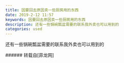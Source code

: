 ```yaml
---
title: 因要回去原因卖一些厨房用的东西
date: 2019-2-12 11:57
keywords: 因要回去原因卖一些厨房用的东西
description: 还有一些锅碗瓢盆需要的联系我外卖也可以用到的
categories: used
---
```

<td class="t_f" id="postmessage_2974347">

<img alt="" border="0" class="zoom" data-cf-modified-e3654d2bd1434e9d7dc027ee-="" file="http://www.flw.ph/data/appbyme/upload/image/201902/12/er2XJQbC51C1.jpg" id="aimg_VFJPo" lazyloadthumb="1" onclick="" onmouseover="" src="http://www.flw.ph/data/appbyme/upload/image/201902/12/er2XJQbC51C1.jpg"/><br/>
<img alt="" border="0" class="zoom" data-cf-modified-e3654d2bd1434e9d7dc027ee-="" file="http://www.flw.ph/data/appbyme/upload/image/201902/12/PzZ73t5mdLY9.jpg" id="aimg_tK8kK" lazyloadthumb="1" onclick="" onmouseover="" src="http://www.flw.ph/data/appbyme/upload/image/201902/12/PzZ73t5mdLY9.jpg"/><br/>
<img alt="" border="0" class="zoom" data-cf-modified-e3654d2bd1434e9d7dc027ee-="" file="http://www.flw.ph/data/appbyme/upload/image/201902/12/7z5qbQ9vOGI4.jpg" id="aimg_bIqiq" lazyloadthumb="1" onclick="" onmouseover="" src="http://www.flw.ph/data/appbyme/upload/image/201902/12/7z5qbQ9vOGI4.jpg"/><br/>
<img alt="" border="0" class="zoom" data-cf-modified-e3654d2bd1434e9d7dc027ee-="" file="http://www.flw.ph/data/appbyme/upload/image/201902/12/Qdu3ipvqnKKD.jpg" id="aimg_QMGVY" lazyloadthumb="1" onclick="" onmouseover="" src="http://www.flw.ph/data/appbyme/upload/image/201902/12/Qdu3ipvqnKKD.jpg"/><br/>
<img alt="" border="0" class="zoom" data-cf-modified-e3654d2bd1434e9d7dc027ee-="" file="http://www.flw.ph/data/appbyme/upload/image/201902/12/M4x9YS6K6JRb.jpg" id="aimg_RBb64" lazyloadthumb="1" onclick="" onmouseover="" src="http://www.flw.ph/data/appbyme/upload/image/201902/12/M4x9YS6K6JRb.jpg"/><br/>
还有一些锅碗瓢盆需要的联系我外卖也可以用到的<br/>
</td>
###### 转载自[菲龙网]